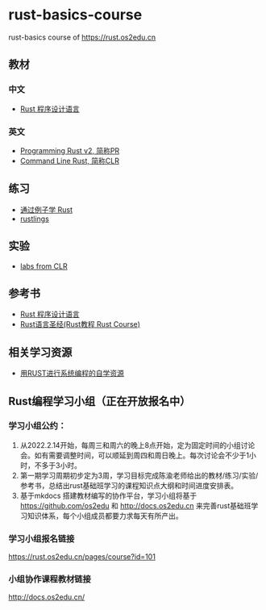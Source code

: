 # rust-basics-course
rust-basics course of https://rust.os2edu.cn

## 教材
### 中文
- [Rust 程序设计语言](https://kaisery.github.io/trpl-zh-cn/)

### 英文
- [Programming Rust v2, 简称PR](https://www.oreilly.com/library/view/programming-rust-2nd/9781492052586/)
- [Command Line Rust, 简称CLR](https://gitee.com/chyyuu/command-line-rust)

## 练习
- [通过例子学 Rust](https://rust-by-example.budshome.com/)
- [rustlings](https://github.com/rust-lang/rustlings)
 
## 实验
- [labs from CLR](https://github.com/kyclark/command-line-rust)

## 参考书
- [Rust 程序设计语言](https://kaisery.github.io/trpl-zh-cn/)
- [Rust语言圣经(Rust教程 Rust Course)](https://course.rs/)
 
## 相关学习资源
- [用RUST进行系统编程的自学资源](https://github.com/rcore-os/rCore/wiki/study-resource-of-system-programming-in-RUST)

## Rust编程学习小组（正在开放报名中）
### 学习小组公约：
1. 从2022.2.14开始，每周三和周六的晚上8点开始，定为固定时间的小组讨论会。如有需要调整时间，可以顺延到周四和周日晚上。每次讨论会不少于1小时，不多于3小时。
2. 第一期学习周期初步定为3周，学习目标完成陈渝老师给出的教材/练习/实验/参考书，总结出rust基础班学习的课程知识点大纲和时间进度安排表。
3. 基于mkdocs 搭建教材编写的协作平台，学习小组将基于 https://github.com/os2edu 和 http://docs.os2edu.cn 来完善rust基础班学习知识体系，每个小组成员都要力求每天有所产出。

### 学习小组报名链接
https://rust.os2edu.cn/pages/course?id=101

### 小组协作课程教材链接
http://docs.os2edu.cn/

